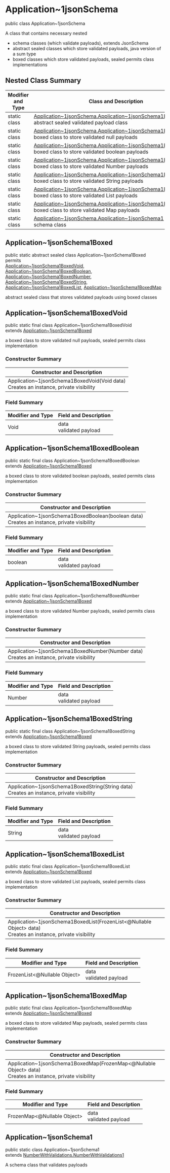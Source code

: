 # Application~1jsonSchema
public class Application~1jsonSchema

A class that contains necessary nested
- schema classes (which validate payloads), extends JsonSchema
- abstract sealed classes which store validated payloads, java version of a sum type
- boxed classes which store validated payloads, sealed permits class implementations

## Nested Class Summary
| Modifier and Type | Class and Description |
| ----------------- | ---------------------- |
| static class | [Application~1jsonSchema.Application~1jsonSchema1Boxed](#application~1jsonschema1boxed)<br> abstract sealed validated payload class |
| static class | [Application~1jsonSchema.Application~1jsonSchema1BoxedVoid](#application~1jsonschema1boxedvoid)<br> boxed class to store validated null payloads |
| static class | [Application~1jsonSchema.Application~1jsonSchema1BoxedBoolean](#application~1jsonschema1boxedboolean)<br> boxed class to store validated boolean payloads |
| static class | [Application~1jsonSchema.Application~1jsonSchema1BoxedNumber](#application~1jsonschema1boxednumber)<br> boxed class to store validated Number payloads |
| static class | [Application~1jsonSchema.Application~1jsonSchema1BoxedString](#application~1jsonschema1boxedstring)<br> boxed class to store validated String payloads |
| static class | [Application~1jsonSchema.Application~1jsonSchema1BoxedList](#application~1jsonschema1boxedlist)<br> boxed class to store validated List payloads |
| static class | [Application~1jsonSchema.Application~1jsonSchema1BoxedMap](#application~1jsonschema1boxedmap)<br> boxed class to store validated Map payloads |
| static class | [Application~1jsonSchema.Application~1jsonSchema1](#application~1jsonschema1)<br> schema class |

## Application~1jsonSchema1Boxed
public static abstract sealed class Application~1jsonSchema1Boxed<br>
permits<br>
[Application~1jsonSchema1BoxedVoid](#application~1jsonschema1boxedvoid),
[Application~1jsonSchema1BoxedBoolean](#application~1jsonschema1boxedboolean),
[Application~1jsonSchema1BoxedNumber](#application~1jsonschema1boxednumber),
[Application~1jsonSchema1BoxedString](#application~1jsonschema1boxedstring),
[Application~1jsonSchema1BoxedList](#application~1jsonschema1boxedlist),
[Application~1jsonSchema1BoxedMap](#application~1jsonschema1boxedmap)

abstract sealed class that stores validated payloads using boxed classes

## Application~1jsonSchema1BoxedVoid
public static final class Application~1jsonSchema1BoxedVoid<br>
extends [Application~1jsonSchema1Boxed](#application~1jsonschema1boxed)

a boxed class to store validated null payloads, sealed permits class implementation

### Constructor Summary
| Constructor and Description |
| --------------------------- |
| Application~1jsonSchema1BoxedVoid(Void data)<br>Creates an instance, private visibility |

### Field Summary
| Modifier and Type | Field and Description |
| ----------------- | ---------------------- |
| Void | data<br>validated payload |

## Application~1jsonSchema1BoxedBoolean
public static final class Application~1jsonSchema1BoxedBoolean<br>
extends [Application~1jsonSchema1Boxed](#application~1jsonschema1boxed)

a boxed class to store validated boolean payloads, sealed permits class implementation

### Constructor Summary
| Constructor and Description |
| --------------------------- |
| Application~1jsonSchema1BoxedBoolean(boolean data)<br>Creates an instance, private visibility |

### Field Summary
| Modifier and Type | Field and Description |
| ----------------- | ---------------------- |
| boolean | data<br>validated payload |

## Application~1jsonSchema1BoxedNumber
public static final class Application~1jsonSchema1BoxedNumber<br>
extends [Application~1jsonSchema1Boxed](#application~1jsonschema1boxed)

a boxed class to store validated Number payloads, sealed permits class implementation

### Constructor Summary
| Constructor and Description |
| --------------------------- |
| Application~1jsonSchema1BoxedNumber(Number data)<br>Creates an instance, private visibility |

### Field Summary
| Modifier and Type | Field and Description |
| ----------------- | ---------------------- |
| Number | data<br>validated payload |

## Application~1jsonSchema1BoxedString
public static final class Application~1jsonSchema1BoxedString<br>
extends [Application~1jsonSchema1Boxed](#application~1jsonschema1boxed)

a boxed class to store validated String payloads, sealed permits class implementation

### Constructor Summary
| Constructor and Description |
| --------------------------- |
| Application~1jsonSchema1BoxedString(String data)<br>Creates an instance, private visibility |

### Field Summary
| Modifier and Type | Field and Description |
| ----------------- | ---------------------- |
| String | data<br>validated payload |

## Application~1jsonSchema1BoxedList
public static final class Application~1jsonSchema1BoxedList<br>
extends [Application~1jsonSchema1Boxed](#application~1jsonschema1boxed)

a boxed class to store validated List payloads, sealed permits class implementation

### Constructor Summary
| Constructor and Description |
| --------------------------- |
| Application~1jsonSchema1BoxedList(FrozenList<@Nullable Object> data)<br>Creates an instance, private visibility |

### Field Summary
| Modifier and Type | Field and Description |
| ----------------- | ---------------------- |
| FrozenList<@Nullable Object> | data<br>validated payload |

## Application~1jsonSchema1BoxedMap
public static final class Application~1jsonSchema1BoxedMap<br>
extends [Application~1jsonSchema1Boxed](#application~1jsonschema1boxed)

a boxed class to store validated Map payloads, sealed permits class implementation

### Constructor Summary
| Constructor and Description |
| --------------------------- |
| Application~1jsonSchema1BoxedMap(FrozenMap<@Nullable Object> data)<br>Creates an instance, private visibility |

### Field Summary
| Modifier and Type | Field and Description |
| ----------------- | ---------------------- |
| FrozenMap<@Nullable Object> | data<br>validated payload |

## Application~1jsonSchema1
public static class Application~1jsonSchema1<br>
extends [NumberWithValidations.NumberWithValidations1](../../../../../../components/schemas/NumberWithValidations.md#numberwithvalidations1)

A schema class that validates payloads
